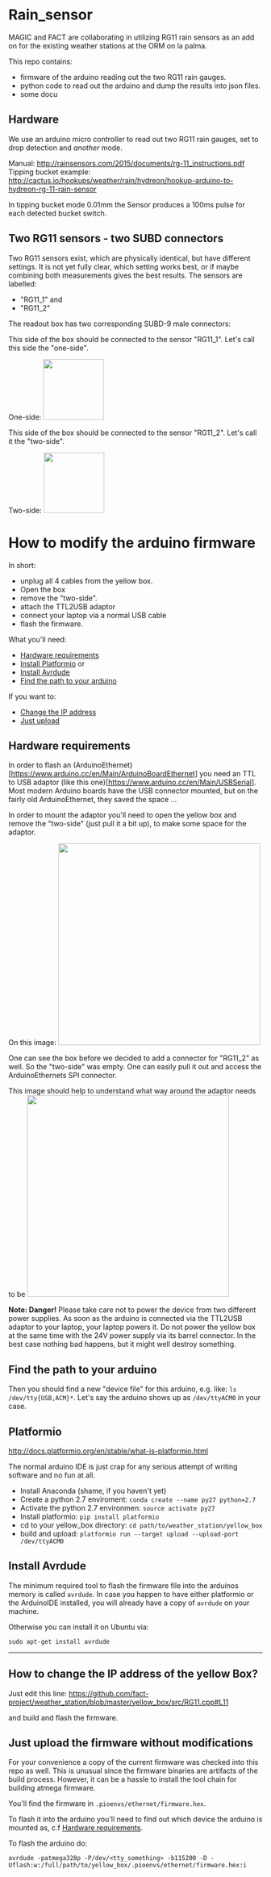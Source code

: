 # Rain_sensor

MAGIC and FACT are collaborating in utilizing RG11 rain sensors as an add on for the existing weather stations at the ORM on la palma.


This repo contains:
 * firmware of the arduino reading out the two RG11 rain gauges.
 * python code to read out the arduino and dump the results into json files.
 * some docu

## Hardware

We use an arduino micro controller to read out two RG11 rain gauges, set to
drop detection and *another* mode.

Manual: http://rainsensors.com/2015/documents/rg-11_instructions.pdf
Tipping bucket example: http://cactus.io/hookups/weather/rain/hydreon/hookup-arduino-to-hydreon-rg-11-rain-sensor

In tipping bucket mode 0.01mm the Sensor produces a 100ms pulse for each detected bucket switch.

## Two RG11 sensors - two SUBD connectors
Two RG11 sensors exist, which are physically identical, but have different settings. It is not yet fully clear, which setting works best, or if maybe combining both measurements gives the best results. The sensors are labelled:

 - "RG11_1" and
 - "RG11_2"

The readout box has two corresponding SUBD-9 male connectors:

This side of the box should be connected to the sensor "RG11_1". Let's call this side the "one-side".

One-side:
<img src="https://cloud.githubusercontent.com/assets/8200858/24101400/8144cc04-0d78-11e7-95a9-7ad0621f1fc4.jpg" width="120">

This side of the box should be connected to the sensor "RG11_2". Let's call it the "two-side".

Two-side:
<img src="https://cloud.githubusercontent.com/assets/8200858/24101401/8145f566-0d78-11e7-8015-11604c0e50a1.jpg" width="120">


# How to modify the arduino firmware

In short:

 * unplug all 4 cables from the yellow box.
 * Open the box
 * remove the "two-side".
 * attach the TTL2USB adaptor
 * connect your laptop via a normal USB cable
 * flash the firmware.

What you'll need:

 * [Hardware requirements](#hardware-requirements)
 * [Install Platformio](#platformio) or
 * [Install Avrdude](#install-avrdude)
 * [Find the path to your arduino](#find-the-path-to-your-arduino)

If you want to:

 * [Change the IP address](#how-to-change-the-ip-address-of-the-yellow-box)
 * [Just upload](#just-upload-the-firmware-without-modifications)

## Hardware requirements

In order to flash an (ArduinoEthernet)[https://www.arduino.cc/en/Main/ArduinoBoardEthernet]
you need an TTL to USB adaptor (like this one)[https://www.arduino.cc/en/Main/USBSerial].
Most modern Arduino boards have the USB connector mounted, but on the fairly old ArduinoEthernet, they saved the space ...

In order to mount the adaptor you'll need to open the yellow box and remove the "two-side" (just pull it a bit up), to make some space for the adaptor.

On this image:
<img src="https://cloud.githubusercontent.com/assets/8200858/24101308/1b31a180-0d78-11e7-9fc2-43d13bd86607.jpg" width="400">

One can see the box before we decided to add a connector for "RG11_2" as well. So the "two-side" was empty. One can easily pull it out and access the ArduinoEthernets SPI connector.

This image should help to understand what way around the adaptor needs to be
<img src="https://cloud.githubusercontent.com/assets/8200858/24102478/68231696-0d7c-11e7-970a-ef21587c6d36.jpg" width="400">

**Note: Danger!** Please take care not to power the device from two different power supplies. As soon as the arduino is connected via the TTL2USB adaptor to your laptop, your laptop powers it. Do not power the yellow box at the same time with the 24V power supply via its barrel connector. In the best case nothing bad happens, but it might well destroy something.

## Find the path to your arduino

Then you should find a new "device file" for this arduino, e.g. like: `ls /dev/tty{USB,ACM}*`. Let's say the arduino shows up as `/dev/ttyACM0` in your case.

## Platformio

http://docs.platformio.org/en/stable/what-is-platformio.html

The normal arduino IDE is just crap for any serious attempt of writing software and no fun at all.

 * Install Anaconda (shame, if you haven't yet)
 * Create a python 2.7 enviroment: `conda create --name py27 python=2.7`
 * Activate the python 2.7 environmen: `source activate py27`
 * Install platformio: `pip install platformio`
 * cd to your yellow_box directory: `cd path/to/weather_station/yellow_box`
 * build and upload: `platformio run --target upload --upload-port /dev/ttyACM0`

## Install Avrdude

The minimum required tool to flash the firmware file into the arduinos memory is
called `avrdude`. In case you happen to have either platformio or the ArduinoIDE
installed, you will already have a copy of `avrdude` on your machine.

Otherwise you can install it on Ubuntu via:

    sudo apt-get install avrdude

---


## How to change the IP address of the yellow Box?

Just edit this line:
https://github.com/fact-project/weather_station/blob/master/yellow_box/src/RG11.cpp#L11

and build and flash the firmware.


## Just upload the firmware without modifications

For your convenience a copy of the current firmware was checked into this repo as well. This is unusual since the firmware binaries are artifacts of the build process. However, it can be a hassle to install the tool chain for building atmega firmware.

You'll find the firmware in `.pioenvs/ethernet/firmware.hex`.

To flash it into the arduino you'll need to find out which device the arduino
is mounted as, c.f [Hardware requirements](#hardware-requirements).

To flash the arduino do:

    avrdude -patmega328p -P/dev/<tty_something> -b115200 -D -Uflash:w:/full/path/to/yellow_box/.pioenvs/ethernet/firmware.hex:i
